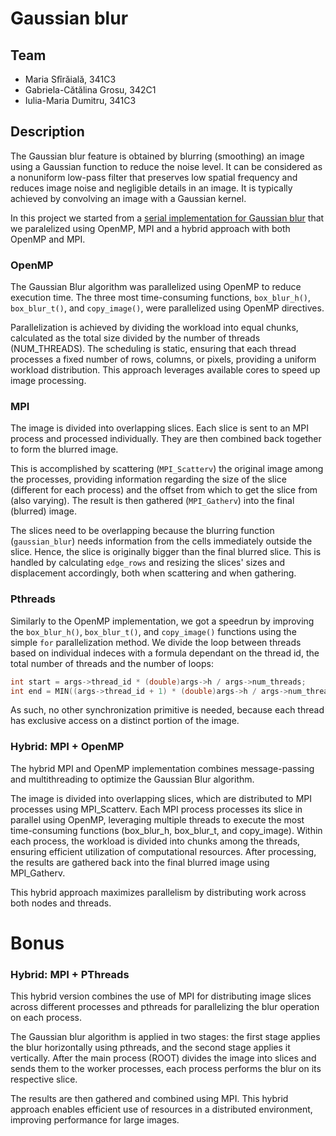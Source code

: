 # Gaussian blur

## Team

- Maria Sfîrăială, 341C3
- Gabriela-Cătălina Grosu, 342C1
- Iulia-Maria Dumitru, 341C3

## Description

The Gaussian blur feature is obtained by blurring (smoothing) an image using
a Gaussian function to reduce the noise level. It can be considered as a nonuniform
low-pass filter that preserves low spatial frequency and reduces image noise
and negligible details in an image.  It is typically achieved by convolving an
image with a Gaussian kernel.

In this project we started from a
[serial implementation for Gaussian blur](https://github.com/anishmrao/AA_2018/blob/master/gaussian_blur.cpp)
that we paralelized using OpenMP, MPI and a hybrid approach with both OpenMP and MPI.

### OpenMP

The Gaussian Blur algorithm was parallelized using OpenMP to reduce execution time. 
The three most time-consuming functions, `box_blur_h()`, `box_blur_t()`, and `copy_image()`, 
were parallelized using OpenMP directives. 

Parallelization is achieved by dividing the workload into equal chunks, 
calculated as the total size divided by the number of threads (NUM_THREADS). 
The scheduling is static, ensuring that each thread processes a fixed number of rows, 
columns, or pixels, providing a uniform workload distribution.
This approach leverages available cores to speed up image processing.

### MPI

The image is divided into overlapping slices. Each slice is sent to an MPI process
and processed individually. They are then combined back together to form the
blurred image.

This is accomplished by scattering (`MPI_Scatterv`) the original image among
the processes, providing information regarding the size of the slice (different
for each process) and the offset from which to get the slice from (also varying).
The result is then gathered (`MPI_Gatherv`) into the final (blurred) image.

The slices need to be overlapping because the blurring function (`gaussian_blur`)
needs information from the cells immediately outside the slice. Hence, the slice
is originally bigger than the final blurred slice. This is handled by calculating
`edge_rows` and resizing the slices' sizes and displacement accordingly, both
when scattering and when gathering.

### Pthreads

Similarly to the OpenMP implementation, we got a speedrun by improving the `box_blur_h()`, `box_blur_t()`, and `copy_image()` functions using the simple `for` parallelization method.
We divide the loop between threads based on individual indeces with a formula dependant on the thread id, the total number of threads and the number of loops:

```C
int start = args->thread_id * (double)args->h / args->num_threads;
int end = MIN((args->thread_id + 1) * (double)args->h / args->num_threads, args->h);C
```

As such, no other synchronization primitive is needed, because each thread has exclusive access on a distinct portion of the image.

### Hybrid: MPI + OpenMP

The hybrid MPI and OpenMP implementation combines message-passing and multithreading
to optimize the Gaussian Blur algorithm. 

The image is divided into overlapping slices, which are distributed to MPI processes 
using MPI_Scatterv. Each MPI process processes its slice in parallel using OpenMP, 
leveraging multiple threads to execute the most time-consuming functions 
(box_blur_h, box_blur_t, and copy_image). 
Within each process, the workload is divided into chunks among the threads, ensuring 
efficient utilization of computational resources. After processing, the results are
gathered back into the final blurred image using MPI_Gatherv. 

This hybrid approach maximizes parallelism by distributing work across both nodes and threads.


# Bonus

### Hybrid: MPI + PThreads

This hybrid version combines the use of MPI for distributing image slices across different
processes and pthreads for parallelizing the blur operation on each process. 

The Gaussian blur algorithm is applied in two stages: the first stage applies the blur 
horizontally using pthreads, and the second stage applies it vertically.
After the main process (ROOT) divides the image into slices and sends them to the worker
processes, each process performs the blur on its respective slice. 

The results are then gathered and combined using MPI. This hybrid approach enables 
efficient use of resources in a distributed environment, improving performance for large images.
